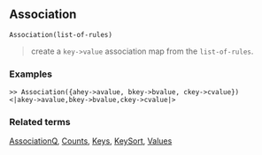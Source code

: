 ## Association

```
Association(list-of-rules) 
```

> create a `key->value` association map from the `list-of-rules`.
 
### Examples

```
>> Association({ahey->avalue, bkey->bvalue, ckey->cvalue}) 
<|akey->avalue,bkey->bvalue,ckey->cvalue|> 
```

### Related terms  
[AssociationQ](AssociationQ.md), [Counts](Counts.md), [Keys](Keys.md), [KeySort](KeySort.md), [Values](Values.md)